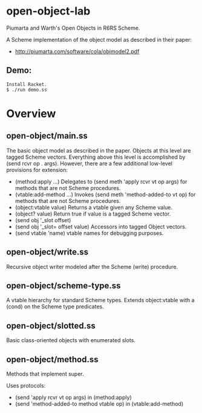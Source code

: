 open-object-lab
===============

Piumarta and Warth's Open Objects in R6RS Scheme.

A Scheme implementation of the object model as described in their paper:

* http://piumarta.com/software/cola/objmodel2.pdf

Demo:
-----

    Install Racket.
    $ ./run demo.ss

Overview
========

open-object/main.ss
-------------------

The basic object model as described in the paper.
Objects at this level are tagged Scheme vectors.
Everything above this level is accomplished by (send rcvr op . args).
However, there are a few additional low-level provisions for extension:

* (method:apply ...)
Delegates to (send meth 'apply rcvr vt op args) for methods that are not Scheme procedures.
* (vtable:add-method ...)
Invokes (send meth 'method-added-to vt op) for methods that are not Scheme procedures.
* (object:vtable value)
Returns a vtable given any Scheme value.
* (object? value)
Return true if value is a tagged Scheme vector.
* (send obj '_slot offset)
* (send obj '_slot= offset value)
Accessors into tagged Object vectors.
* (send vtable 'name)
vtable names for debugging purposes.

open-object/write.ss
--------------------

Recursive object writer modeled after the Scheme (write) procedure.

open-object/scheme-type.ss
--------------------------

A vtable hierarchy for standard Scheme types.
Extends object:vtable with a (cond) on the Scheme type predicates.

open-object/slotted.ss
----------------------

Basic class-oriented objects with enumerated slots.

open-object/method.ss
---------------------

Methods that implement super.

Uses protocols:
* (send 'apply rcvr vt op args)  in (method:apply)
* (send 'method-added-to method vtable op) in (vtable:add-method)
